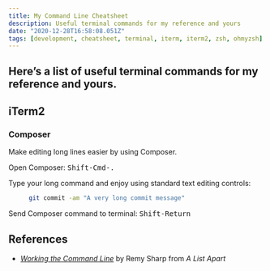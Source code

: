 ```yaml
---
title: My Command Line Cheatsheet
description: Useful terminal commands for my reference and yours
date: "2020-12-28T16:58:08.051Z"
tags: [development, cheatsheet, terminal, iterm, iterm2, zsh, ohmyzsh]
---
```

Here’s a list of useful terminal commands for my reference and yours.
---

## iTerm2

### Composer

Make editing long lines easier by using Composer. 

Open Composer: <kbd>Shift-Cmd-.</kbd>

Type your long command and enjoy using standard text editing controls:

<figure>  

``` bash
git commit -am "A very long commit message"
```

</figure>

Send Composer command to terminal: <kbd>Shift-Return</kbd> 


## References

- [_Working the Command Line_](https://abookapart.com/products/working-the-command-line) by Remy Sharp from _A List Apart_
